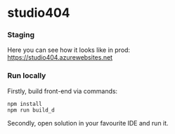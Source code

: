 # studio404

### Staging

Here you can see how it looks like in prod:<br/>
https://studio404.azurewebsites.net

### Run locally

Firstly, build front-end via commands:

```
npm install
npm run build_d
```

Secondly, open solution in your favourite IDE and run it.
